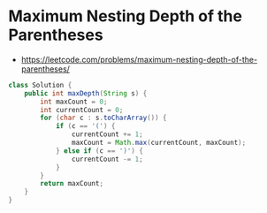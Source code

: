 # Maximum Nesting Depth of the Parentheses

- https://leetcode.com/problems/maximum-nesting-depth-of-the-parentheses/

```java
class Solution {
    public int maxDepth(String s) {
        int maxCount = 0;
        int currentCount = 0;
        for (char c : s.toCharArray()) {
            if (c == '(') {
                currentCount += 1;
                maxCount = Math.max(currentCount, maxCount);
            } else if (c == ')') {
                currentCount -= 1;
            }
        }
        return maxCount;
    }
}
```
